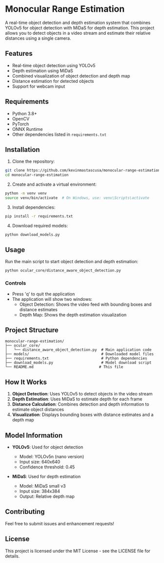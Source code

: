 # Monocular Range Estimation

A real-time object detection and depth estimation system that combines YOLOv5 for object detection with MiDaS for depth estimation. This project allows you to detect objects in a video stream and estimate their relative distances using a single camera.

## Features

- Real-time object detection using YOLOv5
- Depth estimation using MiDaS
- Combined visualization of object detection and depth map
- Distance estimation for detected objects
- Support for webcam input

## Requirements

- Python 3.8+
- OpenCV
- PyTorch
- ONNX Runtime
- Other dependencies listed in `requirements.txt`

## Installation

1. Clone the repository:
```bash
git clone https://github.com/kevinmastascusa/monocular-range-estimation.git
cd monocular-range-estimation
```

2. Create and activate a virtual environment:
```bash
python -m venv venv
source venv/bin/activate  # On Windows, use: venv\Scripts\activate
```

3. Install dependencies:
```bash
pip install -r requirements.txt
```

4. Download required models:
```bash
python download_models.py
```

## Usage

Run the main script to start object detection and depth estimation:
```bash
python ocular_core/distance_aware_object_detection.py
```

### Controls
- Press 'q' to quit the application
- The application will show two windows:
  - Object Detection: Shows the video feed with bounding boxes and distance estimates
  - Depth Map: Shows the depth estimation visualization

## Project Structure

```
monocular-range-estimation/
├── ocular_core/
│   └── distance_aware_object_detection.py  # Main application code
├── models/                                 # Downloaded model files
├── requirements.txt                        # Python dependencies
├── download_models.py                      # Model download script
└── README.md                              # This file
```

## How It Works

1. **Object Detection**: Uses YOLOv5 to detect objects in the video stream
2. **Depth Estimation**: Uses MiDaS to estimate depth for each frame
3. **Distance Calculation**: Combines detection and depth information to estimate object distances
4. **Visualization**: Displays bounding boxes with distance estimates and a depth map

## Model Information

- **YOLOv5**: Used for object detection
  - Model: YOLOv5n (nano version)
  - Input size: 640x640
  - Confidence threshold: 0.45

- **MiDaS**: Used for depth estimation
  - Model: MiDaS small v3
  - Input size: 384x384
  - Output: Relative depth map

## Contributing

Feel free to submit issues and enhancement requests!

## License

This project is licensed under the MIT License - see the LICENSE file for details.
